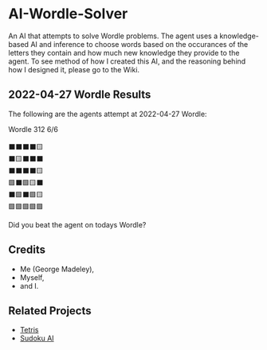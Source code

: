 # AI-Wordle-Solver

An AI that attempts to solve Wordle problems. The agent uses a knowledge-based AI and inference to choose words based on the occurances of the letters they contain and how much new knowledge they provide to the agent. To see method of how I created this AI, and the reasoning behind how I designed it, please go to the Wiki.

## 2022-04-27 Wordle Results

The following are the agents attempt at 2022-04-27 Wordle:

Wordle 312 6/6<br><br>⬛⬛⬛⬛🟨<br>⬛🟨⬛⬛⬛<br>⬛⬛⬛⬛🟨<br>🟩⬛🟩🟨⬛<br>⬛🟩⬛🟩🟨<br>🟩🟩🟩🟩🟩

Did you beat the agent on todays Wordle?

## Credits

- Me (George Madeley),
- Myself,
- and I.

## Related Projects

- [Tetris](https://github.com/George-Madeley/Tetris "A Tetris Game Coded in Python")
- [Sudoku AI](https://github.com/George-Madeley/AI-Sodoku-Solver "An AI to solve Sudoku problems")
